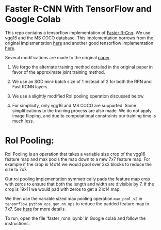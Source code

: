 # Faster R-CNN With TensorFlow and Google Colab

This repo contains a tensorflow implementation of [Faster R-Cnn](https://arxiv.org/abs/1506.01497). We use vgg16 and the MS COCO database. This implementation borrows from the original implementation [here](https://github.com/rbgirshick/py-faster-rcnn) and another good tensorflow implementation [here](https://github.com/endernewton/tf-faster-rcnn).

Several modifications are made to the original [paper](https://arxiv.org/abs/1506.01497).

1) We forgo the alternate training method detailed in the original paper in favor of the approximate joint training method. 

2) We use an SGD mini-batch size of 1 instead of 2 for both the RPN and Fast RCNN layers.

3) We use a slightly modified RoI pooling operation discussed below. 

4) For simplicity, only vgg16 and MS COCO are supported. Some simplifications to the training process are also made. We do not apply image flipping, and due to computational constraints our training time is much less.

# RoI Pooling:

RoI Pooling is an operation that takes a variable size crop of the vgg16 feature map and max pools the map down to a new 7x7 feature map. For example if the crop is 14x14 we would pool over 2x2 blocks to reduce the size to 7x7.

Our roi pooling implementation symmetrically pads the feature map crop with zeros to ensure that both the length and width are divisible by 7. If the crop is 19x11 we would pad with zeros to get a 21x14 map. 

We then use the variable sized max pooling operation ```max_pool_v2``` in ```tensorflow.python_ops.gen.nn.ops``` to reduce the padded feature map to 7x7. See [here](https://github.com/tensorflow/tensorflow/pull/11875) for more details. 

To run, open the file 'faster_rcnn.ipynb' in Google colab and follow the instructions. 


